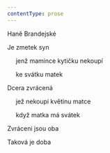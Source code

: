 ```yaml
---
contentType: prose
---
```


<section>

Haně Brandejské

Je zmetek syn

     jenž mamince kytičku nekoupí

     ke svátku matek

Dcera zvrácená

     jež nekoupí květinu matce

     když matka má svátek

Zvráceni jsou oba

Taková je doba

</section>
